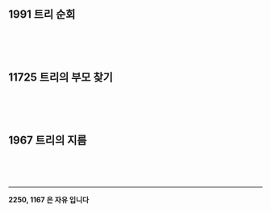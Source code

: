 ## 1991 트리 순회

```python

```

<br>

<br>

## 11725 트리의 부모 찾기

```python

```

 <br>

<br>

## 1967 트리의 지름

```python

```

 <br>

<br>

---

**2250, 1167 은 자유 입니다**